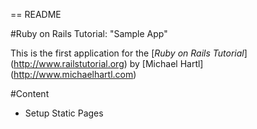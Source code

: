 == README

#Ruby on Rails Tutorial: "Sample App"

This is the first application for the 
[*Ruby on Rails Tutorial*] (http://www.railstutorial.org)
by [Michael Hartl] (http://www.michaelhartl.com)

#Content

- Setup Static Pages